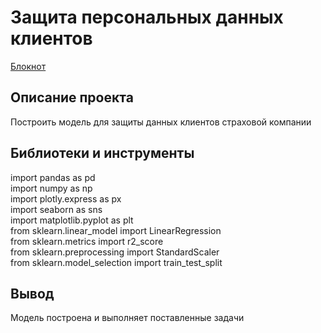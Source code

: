 # Защита персональных данных клиентов

[Блокнот](https://github.com/qqaazz112211/yandex-practicum-Data-Science-bootcamp/blob/main/linear_algebra/linear_algebra.ipynb)

## Описание проекта

Построить модель для защиты данных клиентов страховой компании

## Библиотеки и инструменты

import pandas as pd  
import numpy as np  
import plotly.express as px  
import seaborn as sns  
import matplotlib.pyplot as plt  
from sklearn.linear_model import LinearRegression  
from sklearn.metrics import r2_score  
from sklearn.preprocessing import StandardScaler  
from sklearn.model_selection import train_test_split  

## Вывод

Модель построена и выполняет поставленные задачи
